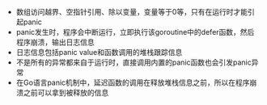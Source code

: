 - 数组访问越界、空指针引用、除以变量，变量等于0等，只有在运行时才能引起panic
- panic发生时，程序会中断运行，立即执行该goroutine中的defer函数，然后程序崩溃，输出日志信息
- 日志信息包括panic value和函数调用的堆栈跟踪信息
- 不是所有的异常都来自于运行时，直接调用内置的panic函数也会引发panic异常
- 在Go语言panic机制中，延迟函数的调用在释放堆栈信息之前，所以在程序崩溃之前可以拿到被释放的信息
